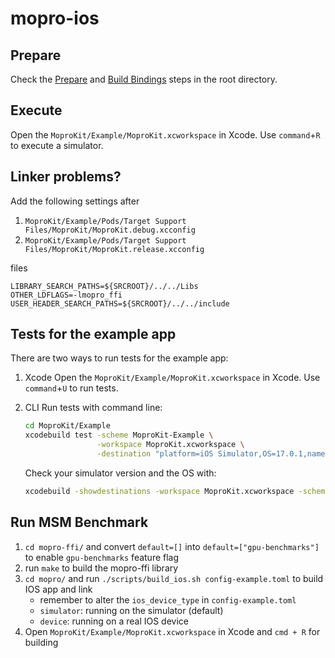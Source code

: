 # mopro-ios

## Prepare

<!--TODO: If the monorepo is seperated, update this-->

Check the [Prepare](../README.md#prepare) and [Build Bindings](../README.md#build-bindings) steps in the root directory.

## Execute

Open the `MoproKit/Example/MoproKit.xcworkspace` in Xcode.
Use `command`+`R` to execute a simulator.

## Linker problems?

Add the following settings after

1. `MoproKit/Example/Pods/Target Support Files/MoproKit/MoproKit.debug.xcconfig`
2. `MoproKit/Example/Pods/Target Support Files/MoproKit/MoproKit.release.xcconfig`

files

```
LIBRARY_SEARCH_PATHS=${SRCROOT}/../../Libs
OTHER_LDFLAGS=-lmopro_ffi
USER_HEADER_SEARCH_PATHS=${SRCROOT}/../../include
```

## Tests for the example app

There are two ways to run tests for the example app:

1. Xcode
   Open the `MoproKit/Example/MoproKit.xcworkspace` in Xcode.
   Use `command`+`U` to run tests.

2. CLI
   Run tests with command line:

    ```sh
    cd MoproKit/Example
    xcodebuild test -scheme MoproKit-Example \
                    -workspace MoproKit.xcworkspace \
                    -destination "platform=iOS Simulator,OS=17.0.1,name=iPhone 15 Pro"
    ```

    Check your simulator version and the OS with:

    ```sh
    xcodebuild -showdestinations -workspace MoproKit.xcworkspace -scheme MoproKit-Example
    ```

## Run MSM Benchmark

1. `cd mopro-ffi/` and convert `default=[]` into `default=["gpu-benchmarks"]` to enable `gpu-benchmarks` feature flag
2. run `make` to build the mopro-ffi library
3. `cd mopro/` and run `./scripts/build_ios.sh config-example.toml` to build IOS app and link
   * remember to alter the `ios_device_type` in `config-example.toml`
   * `simulator`: running on the simulator (default)
   * `device`: running on a real IOS device
4. Open `MoproKit/Example/MoproKit.xcworkspace` in Xcode and `cmd + R` for building

